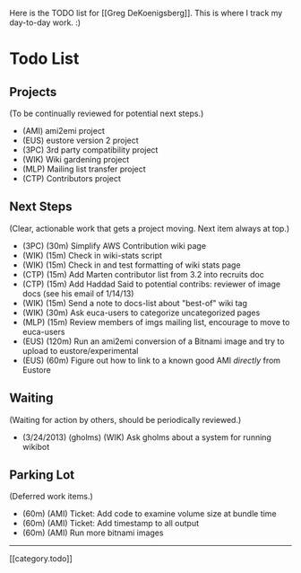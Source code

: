 Here is the TODO list for [[Greg DeKoenigsberg]]. This is where I track my day-to-day work. :)

# Todo List

## Projects 

(To be continually reviewed for potential next steps.)

* (AMI) ami2emi project
* (EUS) eustore version 2 project
* (3PC) 3rd party compatibility project
* (WIK) Wiki gardening project
* (MLP) Mailing list transfer project
* (CTP) Contributors project

## Next Steps

(Clear, actionable work that gets a project moving. Next item always at top.)

* (3PC) (30m) Simplify AWS Contribution wiki page
* (WIK) (15m) Check in wiki-stats script
* (WIK) (15m) Check in and test formatting of wiki stats page
* (CTP) (15m) Add Marten contributor list from 3.2 into recruits doc
* (CTP) (15m) Add Haddad Said to potential contribs: reviewer of image docs (see his email of 1/14/13)
* (WIK) (15m) Send a note to docs-list about "best-of" wiki tag
* (WIK) (30m) Ask euca-users to categorize uncategorized pages
* (MLP) (15m) Review members of imgs mailing list, encourage to move to euca-users 
* (EUS) (120m) Run an ami2emi conversion of a Bitnami image and try to upload to eustore/experimental
* (EUS) (60m) Figure out how to link to a known good AMI *directly* from Eustore

## Waiting

(Waiting for action by others, should be periodically reviewed.)

* (3/24/2013) (gholms) (WIK) Ask gholms about a system for running wikibot

## Parking Lot

(Deferred work items.)

* (60m) (AMI) Ticket: Add code to examine volume size at bundle time
* (60m) (AMI) Ticket: Add timestamp to all output
* (60m) (AMI) Run more bitnami images

*****

[[category.todo]]
